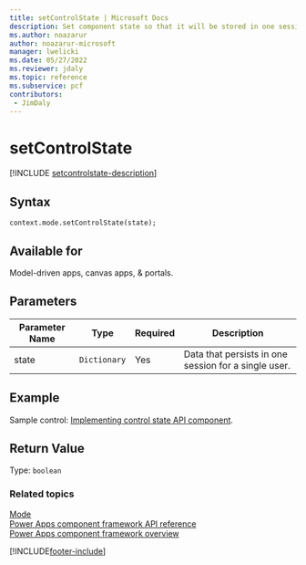 ```yaml
---
title: setControlState | Microsoft Docs
description: Set component state so that it will be stored in one session.
ms.author: noazarur
author: noazarur-microsoft
manager: lwelicki
ms.date: 05/27/2022
ms.reviewer: jdaly
ms.topic: reference
ms.subservice: pcf
contributors:
 - JimDaly
---
```


# setControlState

[!INCLUDE [setcontrolstate-description](includes/setcontrolstate-description.md)]

## Syntax

`context.mode.setControlState(state);`

## Available for

Model-driven apps, canvas apps, & portals.

## Parameters

| Parameter Name | Type         | Required | Description                                          |
| -------------- | ------------ | -------- | ---------------------------------------------------- |
| state          | `Dictionary` | Yes      | Data that persists in one session for a single user. |

## Example

Sample control: [Implementing control state API component](../../sample-controls/control-state-api.md).

## Return Value

Type: `boolean`

### Related topics

[Mode](../mode.md)<br/>
[Power Apps component framework API reference](../../reference/index.md)<br/>
[Power Apps component framework overview](../../overview.md)

[!INCLUDE[footer-include](../../../../includes/footer-banner.md)]
